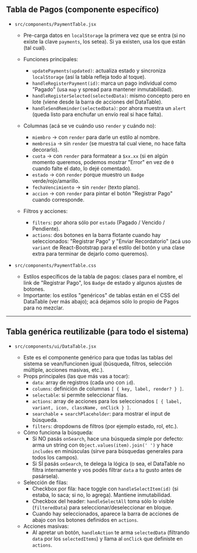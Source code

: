 ## Tabla de Pagos (componente específico)

- `src/components/PaymentTable.jsx`

  - Pre-carga datos en `localStorage` la primera vez que se entra (si no existe la clave `payments`, los setea). Si ya existen, usa los que están (tal cual).

  - Funciones principales:
    - `updatePayments(updated)`: actualiza estado y sincroniza `localStorage` (así la tabla refleja todo al toque).
    - `handleRegisterPayment(id)`: marca un pago individual como "Pagado" (usa `map` y spread para mantener inmutabilidad).
    - `handleRegisterSelected(selectedData)`: mismo concepto pero en lote (viene desde la barra de acciones del DataTable).
    - `handleSendReminder(selectedData)`: por ahora muestra un `alert` (queda listo para enchufar un envío real si hace falta).
  - Columnas (acá se ve cuándo uso `render` y cuándo no):
    - `miembro` → con `render` para darle un estilo al nombre.
    - `membresia` → sin `render` (se muestra tal cual viene, no hace falta decorarlo).
    - `cuota` → con `render` para formatear a `$xx.xx` (si en algún momento queremos, podemos mostrar "Error" en vez de `0` cuando falte el dato, lo dejé comentado).
    - `estado` → con `render` porque muestro un `Badge` verde/rojo/amarillo.
    - `fechaVencimiento` → sin `render` (texto plano).
    - `accion` → con `render` para pintar el botón "Registrar Pago" cuando corresponde.
  - Filtros y acciones:
    - `filters`: por ahora sólo por `estado` (Pagado / Vencido / Pendiente).
    - `actions`: dos botones en la barra flotante cuando hay seleccionados: "Registrar Pago" y "Enviar Recordatorio" (acá uso `variant` de React-Bootstrap para el estilo del botón y una clase extra para terminar de dejarlo como queremos).

- `src/components/PaymentTable.css`
  - Estilos específicos de la tabla de pagos: clases para el nombre, el link de "Registrar Pago", los `Badge` de estado y algunos ajustes de botones.
  - Importante: los estilos "genéricos" de tablas están en el CSS del DataTable (ver más abajo); acá dejamos sólo lo propio de Pagos para no mezclar.

---

## Tabla genérica reutilizable (para todo el sistema)

- `src/components/ui/DataTable.jsx`

  - Este es el componente genérico para que todas las tablas del sistema se vean/funcionen igual (búsqueda, filtros, selección múltiple, acciones masivas, etc.).
  - Props principales (las que más vas a tocar):
    - `data`: array de registros (cada uno con `id`).
    - `columns`: definición de columnas `[ { key, label, render? } ]`.
    - `selectable`: si permite seleccionar filas.
    - `actions`: array de acciones para los seleccionados `[ { label, variant, icon, className, onClick } ]`.
    - `searchable` + `searchPlaceholder`: para mostrar el input de búsqueda.
    - `filters`: dropdowns de filtros (por ejemplo estado, rol, etc.).
  - Cómo funciona la búsqueda:
    - Si NO pasás `onSearch`, hace una búsqueda simple por defecto: arma un string con `Object.values(item).join(' ')` y hace `includes` en minúsculas (sirve para búsquedas generales para todos los campos).
    - Si SÍ pasás `onSearch`, te delega la lógica (o sea, el DataTable no filtra internamente y vos podés filtrar `data` a tu gusto antes de pasársela).
  - Selección de filas:
    - Checkbox por fila: hace toggle con `handleSelectItem(id)` (si estaba, lo saca; si no, lo agrega). Mantiene inmutabilidad.
    - Checkbox del header: `handleSelectAll` toma sólo lo visible (`filteredData`) para seleccionar/deseleccionar en bloque.
    - Cuando hay seleccionados, aparece la barra de acciones de abajo con los botones definidos en `actions`.
  - Acciones masivas:
    - Al apretar un botón, `handleAction` te arma `selectedData` (filtrando `data` por los `selectedItems`) y llama al `onClick` que definiste en `actions`.
